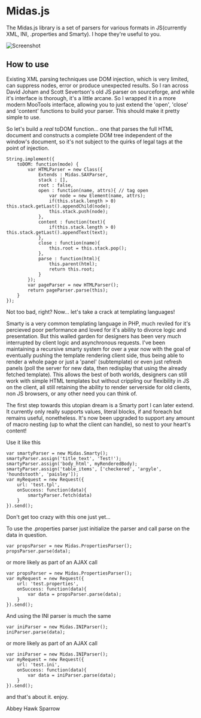 Midas.js
===========

The Midas.js library is a set of parsers for various formats in JS(currently XML, INI, .properties and Smarty). I hope they're useful to you.

![Screenshot](http://patternweaver.com/Midas/Midas.js.png)

How to use
----------

Existing XML parsing techniques use DOM injection, which is very limited, can suppress nodes, error or produce unexpected results. So I ran across David Joham and Scott Severtson's old JS parser on sourceforge, and while it's interface is thorough, it's a little arcane. So I wrapped it in a more modern MooTools interface, allowing you to just extend the 'open', 'close' and 'content' functions to build your parser. This should make it pretty simple to use.

So let's build a *real* toDOM function... one that parses the full HTML document and constructs a complete DOM tree independent of the window's document, so it's not subject to the quirks of legal tags at the point of injection.

    String.implement({
        toDOM: function(mode) {
            var HTMLParser = new Class({
                Extends : Midas.SAXParser,
                stack : [],
                root : false,
                open : function(name, attrs){ // tag open
                    var node = new Element(name, attrs);
                    if(this.stack.length > 0) this.stack.getLast().appendChild(node);
                    this.stack.push(node);
                },
                content : function(text){
                    if(this.stack.length > 0) this.stack.getLast().appendText(text);
                },
                close : function(name){
                    this.root = this.stack.pop();
                },
                parse : function(html){
                    this.parent(html);
                    return this.root;
                }
            });
            var pageParser = new HTMLParser();
            return pageParser.parse(this);
        }
    });
    
Not too bad, right? Now... let's take a crack at templating languages!
    
Smarty is a very common templating language in PHP, much reviled for it's percieved poor performance and loved for it's ability to divorce logic and presentation. But this walled garden for designers has been very much interrupted by client logic and asynchronous requests. I've been maintaining a recursive smarty system for over a year now with the goal of eventually pushing the template rendering client side, thus being able to render a whole page or just a 'panel' (subtemplate) or even just refresh panels (poll the server for new data, then redisplay that using the already fetched template). This allows the best of both worlds, designers can still work with simple HTML templates but without crippling our flexibility in JS on the client, all still retaining the ability to render serverside for old clients, non JS browsers, or any other need you can think of.

The first step towards this utopian dream is a Smarty port I can later extend. It currently only really supports values, literal blocks, if and foreach but remains useful, nonetheless. It's now been upgraded to support any amount of macro nesting (up to what the client can handle), so nest to your heart's content!

Use it like this

    var smartyParser = new Midas.Smarty();
    smartyParser.assign('title_text', 'Test!');
    smartyParser.assign('body_html', myRenderedBody);
    smartyParser.assign('table_items', ['checkered', 'argyle', 'houndstooth', 'paisley']);
    var myRequest = new Request({
        url: 'test.tpl',
        onSuccess: function(data){
            smartyParser.fetch(data)
        }
    }).send();
    
Don't get too crazy with this one just yet...

To use the .properties parser just initialize the parser and call parse on the data in question.

    var propsParser = new Midas.PropertiesParser();
    propsParser.parse(data);

or more likely as part of an AJAX call

    var propsParser = new Midas.PropertiesParser();
    var myRequest = new Request({
        url: 'test.properties',
        onSuccess: function(data){
            var data = propsParser.parse(data);
        }
    }).send();

And using the INI parser is much the same

    var iniParser = new Midas.INIParser();
    iniParser.parse(data);

or more likely as part of an AJAX call

    var iniParser = new Midas.INIParser();
    var myRequest = new Request({
        url: 'test.ini',
        onSuccess: function(data){
            var data = iniParser.parse(data);
        }
    }).send();

and that's about it. enjoy.

Abbey Hawk Sparrow